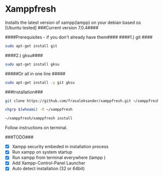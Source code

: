 # Xamppfresh #
Installs the latest version of xampp(lampp) on your debian based os [Ubuntu tested]
###Current version 7.0.4####

####Prerequisites - if you don't already have them####
####1.) git ####
```sh
sudo apt-get install git
```
####2.) gksu####
```sh
sudo apt-get install gksu
```
#####Or all in one line #####
```sh
sudo apt-get install -y git gksu
```

###Installation###
```sh
git clone https://github.com/frasaleksander/xamppfresh.git ~/xamppfresh
```
```sh
chgrp $(whoami) -R ~/xamppfresh
```
```sh
~/xamppfresh/xamppfresh install
```
Follow instructions on terminal. 

###TODO###
- [x] Xampp security embeded in installation process
- [x] Run xampp on system startup
- [x] Run xampp from terminal everywhere (lampp <action>)
- [x] Add Xampp-Control-Panel Launcher
- [x] Auto detect installation (32 or 64bit)
